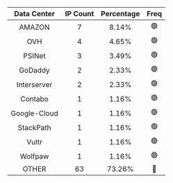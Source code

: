 | Data Center | IP Count | Percentage | Freq |
|:------------:|:--------:|:-----------:|:-----:|
| AMAZON | 7 | 8.14% | 🟢 |
| OVH | 4 | 4.65% | 🟢 |
| PSINet | 3 | 3.49% | 🟢 |
| GoDaddy | 2 | 2.33% | 🟢 |
| Interserver | 2 | 2.33% | 🟢 |
| Contabo | 1 | 1.16% | 🟢 |
| Google-Cloud | 1 | 1.16% | 🟢 |
| StackPath | 1 | 1.16% | 🟢 |
| Vultr | 1 | 1.16% | 🟢 |
| Wolfpaw | 1 | 1.16% | 🟢 |
| OTHER | 63 | 73.26% | 🔴 |
